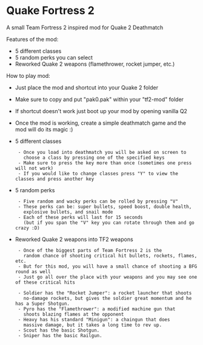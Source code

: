 # Quake Fortress 2
A small Team Fortress 2 inspired mod for Quake 2 Deathmatch

Features of the mod:

- 5 different classes
- 5 random perks you can select
- Reworked Quake 2 weapons (flamethrower, rocket jumper, etc.)



How to play mod:

- Just place the mod and shortcut into your Quake 2 folder
- Make sure to copy and put "pak0.pak" within your "tf2-mod" folder
- If shortcut doesn't work just boot up your mod by opening vanilla Q2
- Once the mod is working, create a simple deathmatch game and the mod will do its magic :)

- 5 different classes

       - Once you load into deathmatch you will be asked on screen to 
         choose a class by pressing one of the specified keys
       - Make sure to press the key more than once (sometimes one press will not work)
       - If you would like to change classes press "Y" to view the classes and press another key

- 5 random perks


       - Five random and wacky perks can be rolled by pressing "V"
       - These perks can be: super bullets, speed boost, double health,
         explosive bullets, and snail mode
       - Each of these perks will last for 15 seconds 
         (but if you span the "V" key you can rotate through them and go crazy :D)
- Reworked Quake 2 weapons into TF2 weapons

       - Once of the biggest parts of Team Fortress 2 is the 
         random chance of shooting critical hit bullets, rockets, flames, etc.
       - But for this mod, you will have a small chance of shooting a BFG round as well
       - Just go all over the place with your weapons and you may see one of these critical hits
       
       - Soldier has the "Rocket Jumper": a rocket launcher that shoots 
         no-damage rockets, but gives the soldier great momentum and he has a Super Shotgun.
       - Pyro has the "Flamethrower": a modified machine gun that 
         shoots blazing flames at the opponent
       - Heavy has his standard "Minigun": a chaingun that does 
         massive damage, but it takes a long time to rev up. 
       - Scout has the basic Shotgun.
       - Sniper has the basic Railgun.
        
